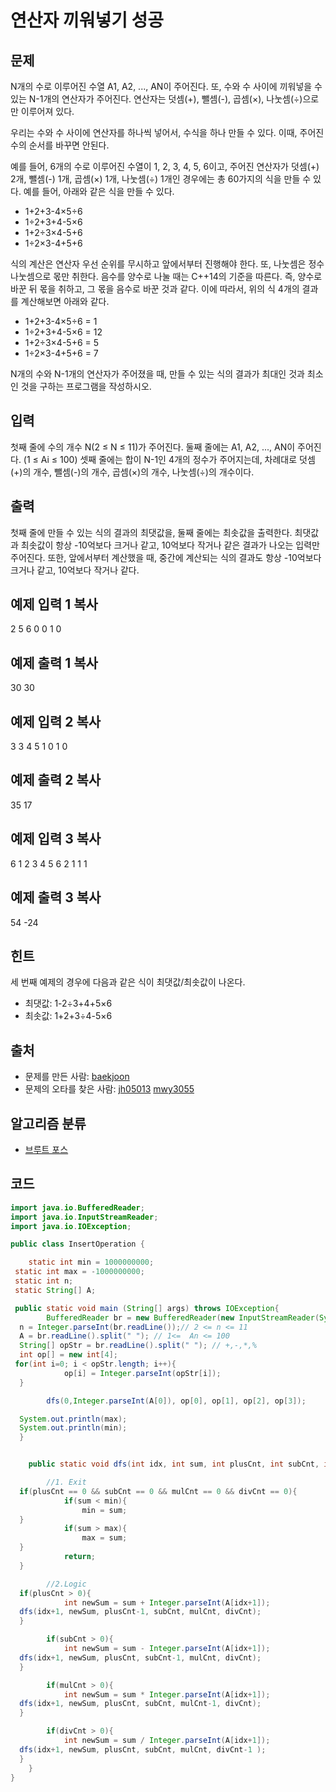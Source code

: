 # 연산자 끼워넣기 성공

## 문제

N개의 수로 이루어진 수열 A1, A2, ..., AN이 주어진다. 또, 수와 수 사이에 끼워넣을 수 있는 N-1개의 연산자가 주어진다. 연산자는 덧셈(+), 뺄셈(-), 곱셈(×), 나눗셈(÷)으로만 이루어져 있다.

우리는 수와 수 사이에 연산자를 하나씩 넣어서, 수식을 하나 만들 수 있다. 이때, 주어진 수의 순서를 바꾸면 안된다.

예를 들어, 6개의 수로 이루어진 수열이 1, 2, 3, 4, 5, 6이고, 주어진 연산자가 덧셈(+) 2개, 뺄셈(-) 1개, 곱셈(×) 1개, 나눗셈(÷) 1개인 경우에는 총 60가지의 식을 만들 수 있다. 예를 들어, 아래와 같은 식을 만들 수 있다.

- 1+2+3-4×5÷6
- 1÷2+3+4-5×6
- 1+2÷3×4-5+6
- 1÷2×3-4+5+6

식의 계산은 연산자 우선 순위를 무시하고 앞에서부터 진행해야 한다. 또, 나눗셈은 정수 나눗셈으로 몫만 취한다. 음수를 양수로 나눌 때는 C++14의 기준을 따른다. 즉, 양수로 바꾼 뒤 몫을 취하고, 그 몫을 음수로 바꾼 것과 같다. 이에 따라서, 위의 식 4개의 결과를 계산해보면 아래와 같다.

- 1+2+3-4×5÷6 = 1
- 1÷2+3+4-5×6 = 12
- 1+2÷3×4-5+6 = 5
- 1÷2×3-4+5+6 = 7

N개의 수와 N-1개의 연산자가 주어졌을 때, 만들 수 있는 식의 결과가 최대인 것과 최소인 것을 구하는 프로그램을 작성하시오.

## 입력

첫째 줄에 수의 개수 N(2 ≤ N ≤ 11)가 주어진다. 둘째 줄에는 A1, A2, ..., AN이 주어진다. (1 ≤ Ai ≤ 100) 셋째 줄에는 합이 N-1인 4개의 정수가 주어지는데, 차례대로 덧셈(+)의 개수, 뺄셈(-)의 개수, 곱셈(×)의 개수, 나눗셈(÷)의 개수이다.

## 출력

첫째 줄에 만들 수 있는 식의 결과의 최댓값을, 둘째 줄에는 최솟값을 출력한다. 최댓값과 최솟값이 항상 -10억보다 크거나 같고, 10억보다 작거나 같은 결과가 나오는 입력만 주어진다. 또한, 앞에서부터 계산했을 때, 중간에 계산되는 식의 결과도 항상 -10억보다 크거나 같고, 10억보다 작거나 같다.

## 예제 입력 1 복사

2
5 6
0 0 1 0

## 예제 출력 1 복사

30
30

## 예제 입력 2 복사

3
3 4 5
1 0 1 0

## 예제 출력 2 복사

35
17

## 예제 입력 3 복사

6
1 2 3 4 5 6
2 1 1 1

## 예제 출력 3 복사

54
-24

## 힌트

세 번째 예제의 경우에 다음과 같은 식이 최댓값/최솟값이 나온다.

- 최댓값: 1-2÷3+4+5×6
- 최솟값: 1+2+3÷4-5×6

## 출처

- 문제를 만든 사람: [baekjoon](https://www.acmicpc.net/user/baekjoon)
- 문제의 오타를 찾은 사람: [jh05013](https://www.acmicpc.net/user/jh05013) [mwy3055](https://www.acmicpc.net/user/mwy3055)

## 알고리즘 분류

- [브루트 포스](https://www.acmicpc.net/problem/tag/%EB%B8%8C%EB%A3%A8%ED%8A%B8%20%ED%8F%AC%EC%8A%A4)

## 코드

```java
import java.io.BufferedReader;
import java.io.InputStreamReader;
import java.io.IOException;

public class InsertOperation {

    static int min = 1000000000;
 static int max = -1000000000;
 static int n;
 static String[] A;

 public static void main (String[] args) throws IOException{
        BufferedReader br = new BufferedReader(new InputStreamReader(System.in));
  n = Integer.parseInt(br.readLine());// 2 <= n <= 11
  A = br.readLine().split(" "); // 1<=  An <= 100
  String[] opStr = br.readLine().split(" "); // +,-,*,%
  int op[] = new int[4];
 for(int i=0; i < opStr.length; i++){
            op[i] = Integer.parseInt(opStr[i]);
  }

        dfs(0,Integer.parseInt(A[0]), op[0], op[1], op[2], op[3]);

  System.out.println(max);
  System.out.println(min);
  }


    public static void dfs(int idx, int sum, int plusCnt, int subCnt, int mulCnt, int divCnt){

        //1. Exit
  if(plusCnt == 0 && subCnt == 0 && mulCnt == 0 && divCnt == 0){
            if(sum < min){
                min = sum;
  }
            if(sum > max){
                max = sum;
  }
            return;
  }

        //2.Logic
  if(plusCnt > 0){
            int newSum = sum + Integer.parseInt(A[idx+1]);
  dfs(idx+1, newSum, plusCnt-1, subCnt, mulCnt, divCnt);
  }

        if(subCnt > 0){
            int newSum = sum - Integer.parseInt(A[idx+1]);
  dfs(idx+1, newSum, plusCnt, subCnt-1, mulCnt, divCnt);
  }

        if(mulCnt > 0){
            int newSum = sum * Integer.parseInt(A[idx+1]);
  dfs(idx+1, newSum, plusCnt, subCnt, mulCnt-1, divCnt);
  }

        if(divCnt > 0){
            int newSum = sum / Integer.parseInt(A[idx+1]);
  dfs(idx+1, newSum, plusCnt, subCnt, mulCnt, divCnt-1 );
  }
    }
}
```
